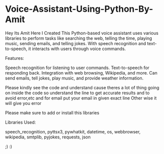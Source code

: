 # Voice-Assistant-Using-Python-By-Amit
Hey Its Amit Here
I Created This Python-based voice assistant uses various libraries to perform tasks like searching the web, telling the time, playing music, sending emails, and telling jokes. With speech recognition and text-to-speech, it interacts with users through voice commands.

Features:

Speech recognition for listening to user commands.
Text-to-speech for responding back.
Integration with web browsing, Wikipedia, and more.
Can send emails, tell jokes, play music, and provide weather information.

Please kindly see the code and understand cause theres a lot of thing going on inside the code so understand the line to get accurate results and to avoid error,etc and for email put your email in given exact line
Other wise it will give you error

Please make sure to add or install this libraries

Libraries Used:

speech_recognition, pyttsx3, pywhatkit, datetime, os, webbrowser, wikipedia, smtplib, pyjokes, requests, json

;) :)
